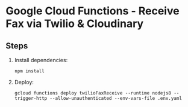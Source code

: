 # Google Cloud Functions - Receive Fax via Twilio & Cloudinary

## Steps

1.  Install dependencies:

        npm install

1.  Deploy:

        gcloud functions deploy twilioFaxReceive --runtime nodejs8 --trigger-http --allow-unauthenticated --env-vars-file .env.yaml
